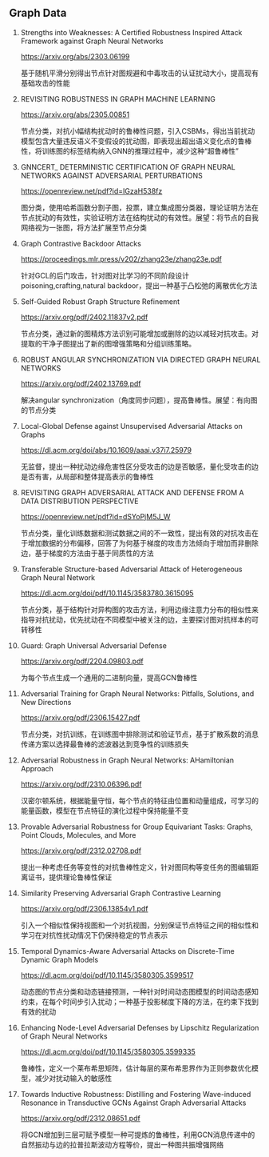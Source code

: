 ## Graph Data

1. Strengths into Weaknesses: A Certified Robustness Inspired Attack Framework against Graph Neural Networks

   https://arxiv.org/abs/2303.06199

   基于随机平滑分别得出节点针对图规避和中毒攻击的认证扰动大小，提高现有基础攻击的性能

2. REVISITING ROBUSTNESS IN GRAPH MACHINE LEARNING

   https://arxiv.org/abs/2305.00851

   节点分类，对抗小幅结构扰动时的鲁棒性问题，引入CSBMs，得出当前扰动模型包含大量违反语义不变假设的扰动图，即表现出超出语义变化点的鲁棒性，将训练图的标签结构纳入GNN的推理过程中，减少这种“超鲁棒性”

3. GNNCERT_ DETERMINISTIC CERTIFICATION OF GRAPH NEURAL NETWORKS AGAINST ADVERSARIAL PERTURBATIONS

   https://openreview.net/pdf?id=IGzaH538fz

   图分类，使用哈希函数分割子图，投票，建立集成图分类器，理论证明方法在节点扰动的有效性，实验证明方法在结构扰动的有效性。展望：将节点的自我网络视为一张图，将方法扩展至节点分类

4. Graph Contrastive Backdoor Attacks

   https://proceedings.mlr.press/v202/zhang23e/zhang23e.pdf

   针对GCL的后门攻击，针对图对比学习的不同阶段设计poisoning,crafting,natural backdoor，提出一种基于凸松弛的离散优化方法

5. Self-Guided Robust Graph Structure Refinement

   https://arxiv.org/pdf/2402.11837v2.pdf

   节点分类，通过新的图精炼方法识别可能增加或删除的边以减轻对抗攻击。对提取的干净子图提出了新的图增强策略和分组训练策略。

6. ROBUST ANGULAR SYNCHRONIZATION VIA DIRECTED GRAPH NEURAL NETWORKS

   https://arxiv.org/pdf/2402.13769.pdf

   解决angular synchronization（角度同步问题），提高鲁棒性。展望：有向图的节点分类

7. Local-Global Defense against Unsupervised Adversarial Attacks on Graphs

   https://dl.acm.org/doi/abs/10.1609/aaai.v37i7.25979

   无监督，提出一种扰动边缘危害性区分受攻击的边是否敏感，量化受攻击的边是否有害，从局部和整体提高表示的鲁棒性

8. REVISITING GRAPH ADVERSARIAL ATTACK AND DEFENSE FROM A DATA DISTRIBUTION PERSPECTIVE

   https://openreview.net/pdf?id=dSYoPjM5J_W

   节点分类，量化训练数据和测试数据之间的不一致性，提出有效的对抗攻击在于增加数据的分布偏移，回答了为何基于梯度的攻击方法倾向于增加而非删除边，基于梯度的方法由于基于同质性的方法

9. Transferable Structure-based Adversarial Attack of Heterogeneous Graph Neural Network

   https://dl.acm.org/doi/pdf/10.1145/3583780.3615095

   节点分类，基于结构针对异构图的攻击方法，利用边缘注意力分布的相似性来指导对抗扰动，优先扰动在不同模型中被关注的边，主要探讨图对抗样本的可转移性

10. Guard: Graph Universal Adversarial Defense

    https://arxiv.org/pdf/2204.09803.pdf

    为每个节点生成一个通用的二进制向量，提高GCN鲁棒性

11. Adversarial Training for Graph Neural Networks: Pitfalls, Solutions, and New Directions

    https://arxiv.org/pdf/2306.15427.pdf

    节点分类，对抗训练，在训练图中排除测试和验证节点，基于扩散系数的消息传递方案以选择最鲁棒的滤波器达到竞争性的训练损失

12. Adversarial Robustness in Graph Neural Networks: AHamiltonian Approach

    https://arxiv.org/pdf/2310.06396.pdf

    汉密尔顿系统，根据能量守恒，每个节点的特征由位置和动量组成，可学习的能量函数，模型在节点特征的演化过程中保持能量不变

13. Provable Adversarial Robustness for Group Equivariant Tasks: Graphs, Point Clouds, Molecules, and More

    https://arxiv.org/pdf/2312.02708.pdf

    提出一种考虑任务等变性的对抗鲁棒性定义，针对图同构等变任务的图编辑距离证书，提供理论鲁棒性保证

14. Similarity Preserving Adversarial Graph Contrastive Learning

    https://arxiv.org/pdf/2306.13854v1.pdf

    引入一个相似性保持视图和一个对抗视图，分别保证节点特征之间的相似性和学习在对抗性扰动情况下仍保持稳定的节点表示

15. Temporal Dynamics-Aware Adversarial Attacks on Discrete-Time Dynamic Graph Models

    https://dl.acm.org/doi/pdf/10.1145/3580305.3599517

    动态图的节点分类和动态链接预测，一种针对时间动态图模型的时间动态感知约束，在每个时间步引入扰动；一种基于投影梯度下降的方法，在约束下找到有效的扰动

16. Enhancing Node-Level Adversarial Defenses by Lipschitz Regularization of Graph Neural Networks

    https://dl.acm.org/doi/pdf/10.1145/3580305.3599335

    鲁棒性，定义一个莱布希思矩阵，估计每层的莱布希思界作为正则参数优化模型，减少对扰动输入的敏感性

17. Towards Inductive Robustness: Distilling and Fostering Wave-induced Resonance in Transductive GCNs Against Graph Adversarial Attacks

    https://arxiv.org/pdf/2312.08651.pdf

    将GCN增加到三层可赋予模型一种可提炼的鲁棒性，利用GCN消息传递中的自然振动与边的拉普拉斯波动方程等价，提出一种图共振增强网络

    

​       

